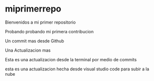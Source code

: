 # miprimerrepo

Bienvenidos a mi primer repositorio

Probando probando mi primera contribucion 

Un commit mas desde Github

Una Actualizacion mas 

Esta es una actualizacion desde la terminal por medio de commits 

esta es una actualizacion hecha desde visual studio code para subir a la nube 